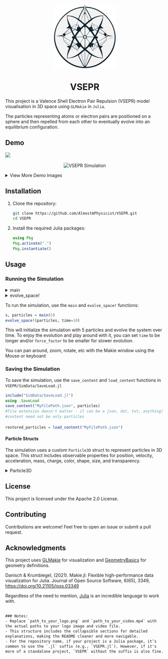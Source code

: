 


<p align="center">
  <img src="media/VSEPR-Logo.png" alt="Logo" width="200"/>
</p>

<h1 align="center">VSEPR</h1>

This project is a Valence Shell Electron Pair Repulsion (VSEPR) model visualisation in 3D space using `GLMakie` in `Julia`. 

The particles representing atoms or electron pairs are positioned on a sphere and then repelled from each other to eventually evolve into an equilibrium configuration.

## Demo

![](VSEPR_simulation_sample.mp4")

<p align="center">
  <img src="media/VSEPR-demo.gif" alt="VSEPR Simulation" width="700"/>
</p>

<details>
  <summary>View More Demo Images</summary>
<p align="center">
  <img src="SimData/VSEPR_6_particles_closeup.png" alt="Logo" width="500"/>
</p>
<p align="center">
  <img src="SimData/VSEPR_1000_particles_closeup.png" alt="Logo" width="500"/>
</p>
<p align="center">
  <img src="SimData/VSEPR_10000_particles.png" alt="Logo" width="500"/>
</p>
<p align="center">
  <img src="SimData/VSEPR_5_particles_closeup.png" alt="Logo" width="500"/>
</p>
</details>

## Installation

1. Clone the repository:
    ```sh
    git clone https://github.com/AlmostAPhysicist/VSEPR.git
    cd VSEPR
    ```

2. Install the required Julia packages:
    ```julia
    using Pkg
    Pkg.activate(".")
    Pkg.instantiate()
    ```

## Usage

### Running the Simulation

<details>
  <summary>main</summary>

The `main` function initializes the simulation with a given number of particles and parameters.

```julia
function main(
    Nparticles::Int64=3, 
    central_atom_color::String=OFFWHITE, 
    ligand_color::String=LIGHT_GREEN; 
    radius::Real=1
)
```

**Parameters:**
- `Nparticles`: Number of particles/ligands to simulate around the central atom/sphere.
- `central_atom_color`: Color of the central atom/sphere.
- `ligand_color`: Color of the particles/ligands around the central atom/sphere.
- `radius`: Radius of the central atom/sphere.

**Returns:**
- `s`: Scene
- `particles`: Vector of `Particle3D` objects.

**Example:**
```julia
s, particles = main(5)
```
</details>

<details>
  <summary>evolve_space!</summary>

The `evolve_space!` function evolves the simulation over a number of iterations.

```julia
function evolve_space!(
    particles::Vector{Particle3D{Float64}};
    iterations::Int64=1000,
    force_factor::Real=3*10^(-1-log10(length(particles))), 
    radius::Real=1,
    show_evolution::Bool=true,
    time::Real=10
)
```

**Parameters:**
- `particles`: Vector of `Particle3D` objects that is to be evolved over time.
- `iterations`: Number of iterations for the simulation.
- `force_factor`: Factor for the repulsive force between particles/ligands.
- `radius`: Radius of the central atom/sphere.
- `show_evolution`: Boolean to show the evolution of the system.
- `time`: Total time for the simulation.

**Example:**
```julia
evolve_space!(particles, time=15)
```
</details>

To run the simulation, use the `main` and `evolve_space!` functions:

```julia
s, particles = main(5)
evolve_space!(particles, time=10)
```
This will initialize the simulation with 5 particles and evolve the system over time.
To enjoy the evolution and play around with it, you can set `time` to be longer and/or `force_factor` to be smaller for slower evolution.

You can pan around, zoom, rotate, etc with the Makie window using the Mouse or keyboard

### Saving the Simulation

To save the simulation, use the `save_content` and `load_content` functions in `VSEPR/SimData/SaveLoad.jl`

```julia
include("SimData/SaveLoad.jl")
using .SaveLoad
save_content("MyFilePath.json", particles) 
#file extension doesn't matter - it can be a json, dat, txt, anything! (even nothing)
#content need not be only particles

restored_particles = load_content("MyFilePath.json")
```

#### Particle Structs

The simulation uses a custom `Particle3D` struct to represent particles in 3D space. This struct includes observable properties for position, velocity, acceleration, mass, charge, color, shape, size, and transparency.

<details>
  <summary>Particle3D</summary>

```julia
struct Particle3D{T<:Real} <: Particle
    pos::Observable{Point{3,T}}
    vel::Observable{Point{3,T}}
    acc::Observable{Point{3,T}}
    mass::T
    charge::T
    color::Observable{String}
    shape::Observable
    size::Observable{T}
    alpha::Observable{T}
end
```
</details>

## License

This project is licensed under the Apache 2.0 License.

## Contributing

Contributions are welcome! Feel free to open an issue or submit a pull request.

## Acknowledgments

This project uses [GLMakie](https://github.com/JuliaPlots/GLMakie.jl) for visualization and [GeometryBasics](https://github.com/JuliaGeometry/GeometryBasics.jl) for geometry definitions.

Danisch & Krumbiegel, (2021). Makie.jl: Flexible high-performance data visualization for Julia.
Journal of Open Source Software, 6(65), 3349, https://doi.org/10.21105/joss.03349

Regardless of the need to mention, [Julia](https://github.com/JuliaLang/julia) is an incredible language to work with.
```

### Notes:
- Replace `path_to_your_logo.png` and `path_to_your_video.mp4` with the actual paths to your logo image and video file.
- This structure includes the collapsible sections for detailed explanations, making the README cleaner and more navigable.
- For the repository name, if your project is a Julia package, it’s common to use the `.jl` suffix (e.g., `VSEPR.jl`). However, if it's more of a standalone project, `VSEPR` without the suffix is also fine.
